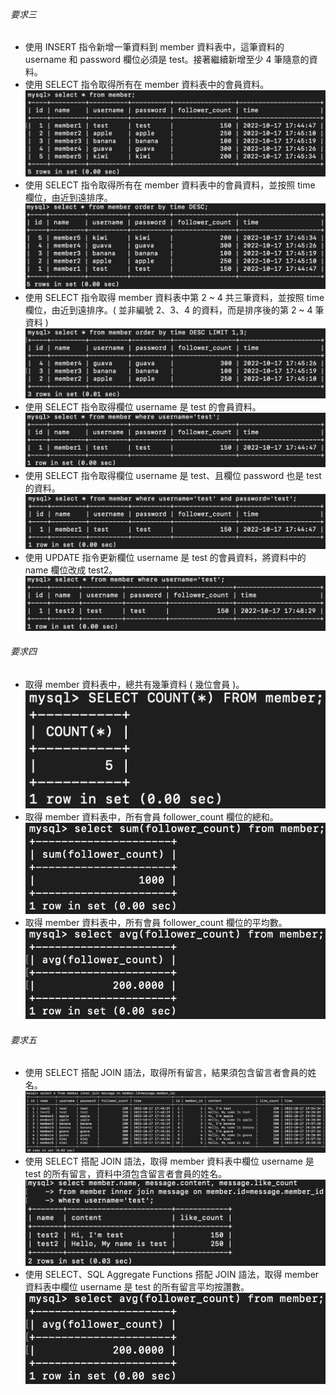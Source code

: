 ###### 要求三
* 使用 INSERT 指令新增一筆資料到 member 資料表中，這筆資料的 username 和 password 欄位必須是 test。接著繼續新增至少 4 筆隨意的資料。
* 使用 SELECT 指令取得所有在 member 資料表中的會員資料。<br/>
![image](https://github.com/ting-yang14/We-Help-Bootcamp/blob/main/week-5/img/3-1%20and%202.png)
* 使用 SELECT 指令取得所有在 member 資料表中的會員資料，並按照 time 欄位，由近到遠排序。<br/>
![image](https://github.com/ting-yang14/We-Help-Bootcamp/blob/main/week-5/img/3-3.png)
* 使用 SELECT 指令取得 member 資料表中第 2 ~ 4 共三筆資料，並按照 time 欄位，由近到遠排序。( 並非編號 2、3、4 的資料，而是排序後的第 2 ~ 4 筆資料 )<br/>
![image](https://github.com/ting-yang14/We-Help-Bootcamp/blob/main/week-5/img/3-4.png)
* 使用 SELECT 指令取得欄位 username 是 test 的會員資料。<br/>
![image](https://github.com/ting-yang14/We-Help-Bootcamp/blob/main/week-5/img/3-5.png)
* 使用 SELECT 指令取得欄位 username 是 test、且欄位 password 也是 test 的資料。<br/>
![image](https://github.com/ting-yang14/We-Help-Bootcamp/blob/main/week-5/img/3-6.png)
* 使用 UPDATE 指令更新欄位 username 是 test 的會員資料，將資料中的 name 欄位改成 test2。<br/>
![image](https://github.com/ting-yang14/We-Help-Bootcamp/blob/main/week-5/img/3-7.png)
###### 要求四
* 取得 member 資料表中，總共有幾筆資料 ( 幾位會員 )。<br/>
![image](https://github.com/ting-yang14/We-Help-Bootcamp/blob/main/week-5/img/4-1.png)
* 取得 member 資料表中，所有會員 follower_count 欄位的總和。<br/>
![image](https://github.com/ting-yang14/We-Help-Bootcamp/blob/main/week-5/img/4-2.png)
* 取得 member 資料表中，所有會員 follower_count 欄位的平均數。<br/>
![image](https://github.com/ting-yang14/We-Help-Bootcamp/blob/main/week-5/img/4-3.png)
###### 要求五
* 使用 SELECT 搭配 JOIN 語法，取得所有留言，結果須包含留言者會員的姓名。<br/>
![image](https://github.com/ting-yang14/We-Help-Bootcamp/blob/main/week-5/img/5-1.png)
* 使用 SELECT 搭配 JOIN 語法，取得 member 資料表中欄位 username 是 test 的所有留言，資料中須包含留言者會員的姓名。<br/>
![image](https://github.com/ting-yang14/We-Help-Bootcamp/blob/main/week-5/img/5-2.png)
* 使用 SELECT、SQL Aggregate Functions 搭配 JOIN 語法，取得 member 資料表中欄位 username 是 test 的所有留言平均按讚數。<br/>
![image](https://github.com/ting-yang14/We-Help-Bootcamp/blob/main/week-5/img/4-3.png)
